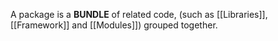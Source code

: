 A package is a **BUNDLE** of related code, (such as [[Libraries]], [[Framework]] and [[Modules]]) grouped together.


